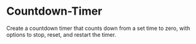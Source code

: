 # Countdown-Timer
Create a countdown timer that counts down from a set time to zero, with options to stop, reset, and restart the timer.
